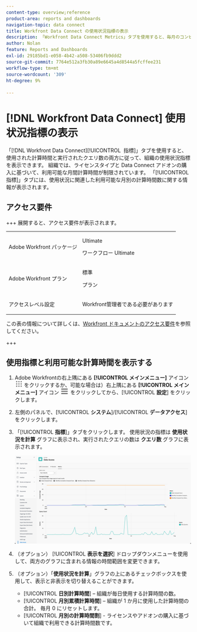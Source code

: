```yaml
---
content-type: overview;reference
product-area: reports and dashboards
navigation-topic: data connect
title: Workfront Data Connect の使用状況指標の表示
description: 「Workfront Data Connect Metrics」タブを使用すると、毎月のコンピューティング利用時間と実行されたクエリ数の両方に従って、組織の使用状況指標を表示できます。
author: Nolan
feature: Reports and Dashboards
exl-id: 29185bd1-e058-4b42-a508-53406fb9ddd2
source-git-commit: 7764e512a3fb30a89e6645a4d8544a5fcffee231
workflow-type: tm+mt
source-wordcount: '309'
ht-degree: 9%

---
```


# [!DNL Workfront Data Connect] 使用状況指標の表示

「[!DNL Workfront Data Connect]&#x200B;[!UICONTROL &#x200B; 指標 &#x200B;]」タブを使用すると、使用された計算時間と実行されたクエリ数の両方に従って、組織の使用状況指標を表示できます。 組織では、ライセンスタイプと Data Connect アドオンの購入に基づいて、利用可能な月間計算時間が制限されています。 「[!UICONTROL &#x200B; 指標 &#x200B;]」タブには、使用状況に関連した利用可能な月別の計算時間数に関する情報が表示されます。

## アクセス要件

+++ 展開すると、アクセス要件が表示されます。 

<table style="table-layout:auto"> 
 <col> 
 <col> 
 <tbody> 
  <tr> 
   <td role="rowheader">Adobe Workfront パッケージ</td> 
   <td><p>Ultimate</p>
    <p>ワークフロー Ultimate</p>
   </td>
  </tr> 
  <tr> 
   <td role="rowheader">Adobe Workfront プラン</td> 
   <td>
   <p>標準</p>
   <p>プラン</p></td> 
  </tr> 
  <tr> 
   <td role="rowheader">アクセスレベル設定</td> 
   <td> <p>Workfront管理者である必要があります</p></td> 
  </tr> 
 </tbody> 
</table>

この表の情報について詳しくは、[Workfront ドキュメントのアクセス要件](/help/quicksilver/administration-and-setup/add-users/access-levels-and-object-permissions/access-level-requirements-in-documentation.md)を参照してください。

+++

## 使用指標と利用可能な計算時間を表示する

1. Adobe Workfrontの右上隅にある **[!UICONTROL メインメニュー]** アイコン ![&#x200B; メインメニュー &#x200B;](/help/_includes/assets/main-menu-icon.png) をクリックするか、可能な場合は）右上隅にある **[!UICONTROL メインメニュー]** アイコン ![&#x200B; メインメニュー &#x200B;](/help/_includes/assets/main-menu-icon-left-nav.png) をクリックしてから、[!UICONTROL **設定**] をクリックします。

1. 左側のパネルで、[!UICONTROL **システム**]/[!UICONTROL **データアクセス**] をクリックします。

1. 「[!UICONTROL **指標**]」タブをクリックします。 使用状況の指標は **使用状況を計算** グラフに表示され、実行されたクエリの数は **クエリ数** グラフに表示されます。

   ![&#x200B; データ接続の使用状況指標 &#x200B;](/help/quicksilver/reports-and-dashboards/data-lake/assets/data-connect-usage-metrics.png)

1. （オプション） [!UICONTROL **表示を選択**] ドロップダウンメニューを使用して、両方のグラフに含まれる情報の時間範囲を変更できます。

1. （オプション）「**使用状況を計算**」グラフの上にあるチェックボックスを使用して、表示と非表示を切り替えることができます。
   * [!UICONTROL **日別計算時間**] – 組織が毎日使用する計算時間の数。
   * [!UICONTROL **月別累積計算時間**] – 組織が 1 か月に使用した計算時間の合計。 毎月 0 にリセットします。
   * [!UICONTROL **月別の計算時間割**] - ライセンスやアドオンの購入に基づいて組織で利用できる計算時間数です。
